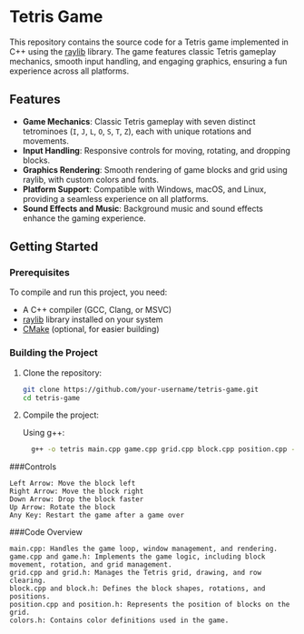 # Tetris Game

This repository contains the source code for a Tetris game implemented in C++ using the [raylib](https://www.raylib.com/) library. The game features classic Tetris gameplay mechanics, smooth input handling, and engaging graphics, ensuring a fun experience across all platforms.

## Features

- **Game Mechanics**: Classic Tetris gameplay with seven distinct tetrominoes (`I`, `J`, `L`, `O`, `S`, `T`, `Z`), each with unique rotations and movements.
- **Input Handling**: Responsive controls for moving, rotating, and dropping blocks.
- **Graphics Rendering**: Smooth rendering of game blocks and grid using raylib, with custom colors and fonts.
- **Platform Support**: Compatible with Windows, macOS, and Linux, providing a seamless experience on all platforms.
- **Sound Effects and Music**: Background music and sound effects enhance the gaming experience.

## Getting Started

### Prerequisites

To compile and run this project, you need:

- A C++ compiler (GCC, Clang, or MSVC)
- [raylib](https://www.raylib.com/) library installed on your system
- [CMake](https://cmake.org/) (optional, for easier building)

### Building the Project

1. Clone the repository:
   ```bash
   git clone https://github.com/your-username/tetris-game.git
   cd tetris-game
    ```
2. Compile the project:

    Using g++:

    ```bash
      g++ -o tetris main.cpp game.cpp grid.cpp block.cpp position.cpp -lraylib -lopengl32 -lgdi32 -lwinmm
    ```
###Controls

    Left Arrow: Move the block left
    Right Arrow: Move the block right
    Down Arrow: Drop the block faster
    Up Arrow: Rotate the block
    Any Key: Restart the game after a game over

###Code Overview

    main.cpp: Handles the game loop, window management, and rendering.
    game.cpp and game.h: Implements the game logic, including block movement, rotation, and grid management.
    grid.cpp and grid.h: Manages the Tetris grid, drawing, and row clearing.
    block.cpp and block.h: Defines the block shapes, rotations, and positions.
    position.cpp and position.h: Represents the position of blocks on the grid.
    colors.h: Contains color definitions used in the game.

 
 

